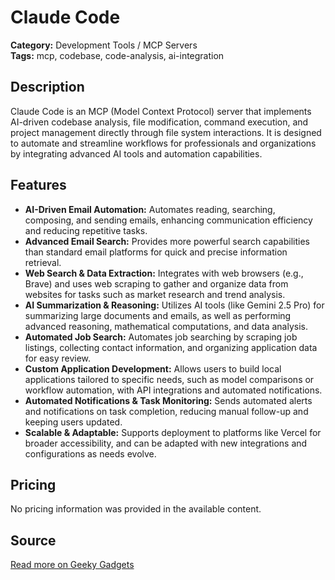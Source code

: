 # Claude Code

**Category:** Development Tools / MCP Servers  
**Tags:** mcp, codebase, code-analysis, ai-integration

## Description
Claude Code is an MCP (Model Context Protocol) server that implements AI-driven codebase analysis, file modification, command execution, and project management directly through file system interactions. It is designed to automate and streamline workflows for professionals and organizations by integrating advanced AI tools and automation capabilities.

## Features
- **AI-Driven Email Automation:** Automates reading, searching, composing, and sending emails, enhancing communication efficiency and reducing repetitive tasks.
- **Advanced Email Search:** Provides more powerful search capabilities than standard email platforms for quick and precise information retrieval.
- **Web Search & Data Extraction:** Integrates with web browsers (e.g., Brave) and uses web scraping to gather and organize data from websites for tasks such as market research and trend analysis.
- **AI Summarization & Reasoning:** Utilizes AI tools (like Gemini 2.5 Pro) for summarizing large documents and emails, as well as performing advanced reasoning, mathematical computations, and data analysis.
- **Automated Job Search:** Automates job searching by scraping job listings, collecting contact information, and organizing application data for easy review.
- **Custom Application Development:** Allows users to build local applications tailored to specific needs, such as model comparisons or workflow automation, with API integrations and automated notifications.
- **Automated Notifications & Task Monitoring:** Sends automated alerts and notifications on task completion, reducing manual follow-up and keeping users updated.
- **Scalable & Adaptable:** Supports deployment to platforms like Vercel for broader accessibility, and can be adapted with new integrations and configurations as needs evolve.

## Pricing
No pricing information was provided in the available content.

## Source
[Read more on Geeky Gadgets](https://www.geeky-gadgets.com/mcp-server-email-automation/)